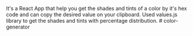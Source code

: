 It's a React App that help you get the shades and tints of a color by it's hex code and can copy the desired value on your clipboard. Used values.js library to get the shades and tints with percentage distribution.
#   c o l o r - g e n e r a t o r  
 